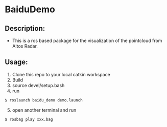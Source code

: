 # BaiduDemo
## Description: 
- This is a ros based package for the visualization of the pointcloud from Altos Radar.
## Usage:
1. Clone this repo to your local catkin workspace
2. Build
3. source devel/setup.bash
4. run 
```sh
$ roslaunch baidu_demo demo.launch
```
5. open another terminal and run
```sh
$ rosbag play xxx.bag
```